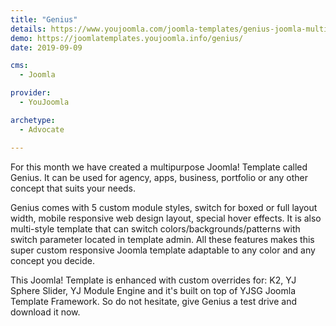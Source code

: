 ```yaml
---
title: "Genius"
details: https://www.youjoomla.com/joomla-templates/genius-joomla-multipurpose-template.html
demo: https://joomlatemplates.youjoomla.info/genius/
date: 2019-09-09

cms: 
  - Joomla

provider:
  - YouJoomla

archetype:
  - Advocate

--- 
```


For this month we have created a multipurpose Joomla! Template called Genius. It can be used for agency, apps, business, portfolio or any other concept that suits your needs.

Genius comes with 5 custom module styles, switch for boxed or full layout width, mobile responsive web design layout, special hover effects. It is also multi-style template that can switch colors/backgrounds/patterns with switch parameter located in template admin. All these features makes this super custom responsive Joomla template adaptable to any color and any concept you decide.

This Joomla! Template is enhanced with custom overrides for: K2, YJ Sphere Slider, YJ Module Engine and it's built on top of YJSG Joomla Template Framework.
So do not hesitate, give Genius a test drive and download it now.
